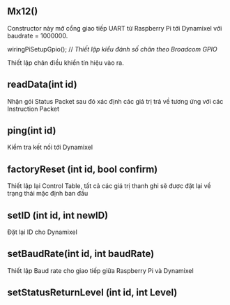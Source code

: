 ## Mx12() ##

Constructor này mở cổng giao tiếp UART từ Raspberry Pi tới Dynamixel với baudrate = 1000000. 

wiringPiSetupGpio();	// *Thiết lập kiểu đánh số chân theo Broadcom GPIO*

Thiết lập chân điều khiển tín hiệu vào ra.


## readData(int id) ##

Nhận gói Status Packet sau đó xác định các giá trị trả về tương ứng với các Instruction Packet

## ping(int id) ##

Kiểm tra kết nối tới Dynamixel

## factoryReset (int id, bool confirm) ##

Thiết lập lại Control Table, tất cả các giá trị thanh ghi sẽ được đặt lại về trạng thái mặc định ban đầu

## setID (int id, int newID) ##

Đặt lại ID cho Dynamixel

## setBaudRate(int id, int baudRate) ##

Thiết lập Baud rate cho giao tiếp giữa Raspberry Pi và Dynamixel

## setStatusReturnLevel (int id, int Level)







